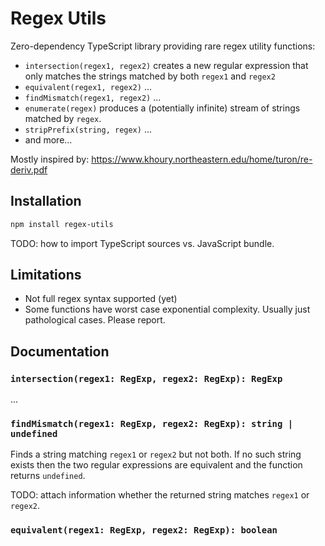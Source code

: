 
# Regex Utils

Zero-dependency TypeScript library providing rare regex utility functions:

* `intersection(regex1, regex2)` creates a new regular expression that only matches the strings matched by both `regex1` and `regex2`
* `equivalent(regex1, regex2)` ...
* `findMismatch(regex1, regex2)` ...
* `enumerate(regex)` produces a (potentially infinite) stream of strings matched by `regex`.
* `stripPrefix(string, regex)` ...
* and more...

Mostly inspired by: https://www.khoury.northeastern.edu/home/turon/re-deriv.pdf

## Installation

```bash
npm install regex-utils
```

TODO: how to import TypeScript sources vs. JavaScript bundle.

## Limitations

* Not full regex syntax supported (yet)
* Some functions have worst case exponential complexity.
  Usually just pathological cases. Please report.

## Documentation

### `intersection(regex1: RegExp, regex2: RegExp): RegExp`

...

### `findMismatch(regex1: RegExp, regex2: RegExp): string | undefined`

Finds a string matching `regex1` or `regex2` but not both.
If no such string exists then the two regular expressions are equivalent and the function returns `undefined`.

TODO: attach information whether the returned string matches `regex1` or `regex2`.

### `equivalent(regex1: RegExp, regex2: RegExp): boolean`

